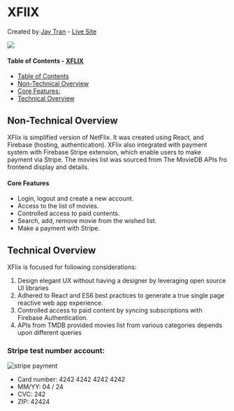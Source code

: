 # XFlIX
Created by [Jay Tran](https://jaytranuts.herokuapp.com/) - [Live  Site](https://xflix-69c66.web.app)

![](https://xfix.s3.us-east-2.amazonaws.com/XFlix_demo.gif)

#### Table of Contents - [XFLIX](#XFLIX)
  - [Table of Contents](#table-of-contents)
  - [Non-Technical Overview](#non-technical-overview)
  - [Core Features:](#core-features)
  - [Technical Overview](#technical-overview)

## Non-Technical Overview
XFlix is simplified version of NetFlix. It was created using React, and Firebase (hosting, authentication). XFlix also integrated with payment system with Firebase Stripe extension, which enable users to make payment via Stripe. The movies list was sourced from The MovieDB APIs fro frontend display and details.
#### Core Features
* Login, logout and create a new account. 
* Access to the list of movies.
* Controlled access to paid contents.
* Search, add, remove movie from the wished list.
*  Make a payment with Stripe.
## Technical Overview
XFlix is focused for following considerations:
1. Design elegant UX without having a designer by leveraging open source UI libraries
2. Adhered to React and ES6 best practices to generate a true single page reactive web app experience.
3. Controlled access to paid content by syncing subscriptions with Firebase Authentication.
4. APIs from TMDB provided movies list from various categories depends upon different queries
### Stripe test number account:
<img src="https://res.cloudinary.com/dqcwg27r8/image/upload/v1626712000/stripe_payment_zgsrnj.png" alt="stripe payment">

* Card number: 4242 4242 4242 4242
* MM/YY: 04 / 24
* CVC: 242
* ZIP: 42424